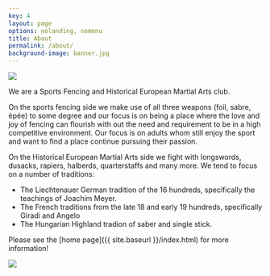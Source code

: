 ```yaml
---
key: 4
layout: page
options: nolanding, nomenu
title: About
permalink: /about/
background-image: banner.jpg
---
```


<img style="display:block; margin-left:auto; margin-right:auto" class="logosize" src="{{ site.baseurl }}/images/logo.png"/>

We are a Sports Fencing and Historical European Martial Arts club.

On the sports fencing side we make use of all three weapons (foil, sabre, épée) to some degree and our focus is on being a place where the love and joy of fencing can flourish with out the need and requirement to be in a high competitive environment. Our focus is on adults whom still enjoy the sport and want to find a place continue pursuing their passion.

On the Historical European Martial Arts side we fight with longswords, dusacks, rapiers, halberds, quarterstaffs and many more. We tend to focus on a number of traditions:

* The Liechtenauer German tradition of the 16 hundreds, specifically the teachings of Joachim Meyer.
* The French traditions from the late 18 and early 19 hundreds, specifically Giradi and Angelo
* The Hungarian Highland tradion of saber and single stick.

Please see the [home page]({{ site.baseurl }}/index.html) for more information!

<img style="display:block; margin-left:auto; margin-right:auto" class="logosize" src="{{ site.baseurl }}/images/fencing_logo.png"/>

